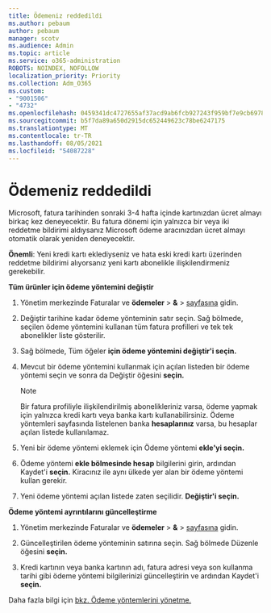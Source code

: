 ```yaml
---
title: Ödemeniz reddedildi
ms.author: pebaum
author: pebaum
manager: scotv
ms.audience: Admin
ms.topic: article
ms.service: o365-administration
ROBOTS: NOINDEX, NOFOLLOW
localization_priority: Priority
ms.collection: Adm_O365
ms.custom:
- "9001506"
- "4732"
ms.openlocfilehash: 0459341dc4727655af37acd9ab6fcb927243f959bf7e9cb69787e3813658342d
ms.sourcegitcommit: b5f7da89a650d2915dc652449623c78be6247175
ms.translationtype: MT
ms.contentlocale: tr-TR
ms.lasthandoff: 08/05/2021
ms.locfileid: "54087228"
---
```

# <a name="your-payment-was-declined"></a>Ödemeniz reddedildi

Microsoft, fatura tarihinden sonraki 3-4 hafta içinde kartınızdan ücret almayı birkaç kez deneyecektir.  Bu fatura dönemi için yalnızca bir veya iki reddetme bildirimi aldıysanız Microsoft ödeme aracınızdan ücret almayı otomatik olarak yeniden deneyecektir.  

**Önemli**: Yeni kredi kartı eklediyseniz ve hata eski kredi kartı üzerinden reddetme bildirimi alıyorsanız yeni kartı abonelikle ilişkilendirmeniz gerekebilir.

**Tüm ürünler için ödeme yöntemini değiştir**

1. Yönetim merkezinde Faturalar ve **ödemeler**  >  **&**  >  [sayfasına](https://go.microsoft.com/fwlink/p/?linkid=2018806) gidin.

2. Değiştir tarihine kadar ödeme yönteminin satır seçin. Sağ bölmede, seçilen ödeme yöntemini kullanan tüm fatura profilleri ve tek tek abonelikler liste gösterilir.

3. Sağ bölmede, Tüm öğeler **için ödeme yöntemini değiştir'i seçin.**

4. Mevcut bir ödeme yöntemini kullanmak için açılan listeden bir ödeme yöntemi seçin ve sonra da Değiştir öğesini **seçin.**

    > [!NOTE]
    > Bir fatura profiliyle ilişkilendirilmiş abonelikleriniz varsa, ödeme yapmak için yalnızca kredi kartı veya banka kartı kullanabilirsiniz. Ödeme yöntemleri sayfasında listelenen banka **hesaplarınız** varsa, bu hesaplar açılan listede kullanılamaz.

5. Yeni bir ödeme yöntemi eklemek için Ödeme yöntemi **ekle'yi seçin.**

6. Ödeme yöntemi **ekle bölmesinde hesap** bilgilerini girin, ardından Kaydet'i **seçin.** Kiracınız ile aynı ülkede yer alan bir ödeme yöntemi kullan gerekir.

7. Yeni ödeme yöntemi açılan listede zaten seçilidir. **Değiştir'i seçin.**

**Ödeme yöntemi ayrıntılarını güncelleştirme**

1. Yönetim merkezinde Faturalar ve **ödemeler**  >  **&**  >  [sayfasına](https://go.microsoft.com/fwlink/p/?linkid=2018806) gidin.

2. Güncelleştirilen ödeme yönteminin satırına seçin. Sağ bölmede Düzenle öğesini **seçin.**

3. Kredi kartının veya banka kartının adı, fatura adresi veya son kullanma tarihi gibi ödeme yöntemi bilgilerinizi güncelleştirin ve ardından Kaydet'i **seçin.**

Daha fazla bilgi için [bkz. Ödeme yöntemlerini yönetme.](https://docs.microsoft.com/microsoft-365/commerce/billing-and-payments/manage-payment-methods)